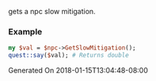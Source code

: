 gets a npc slow mitigation.
### Example

```perl
my $val = $npc->GetSlowMitigation();
quest::say($val); # Returns double
```


Generated On 2018-01-15T13:04:48-08:00
